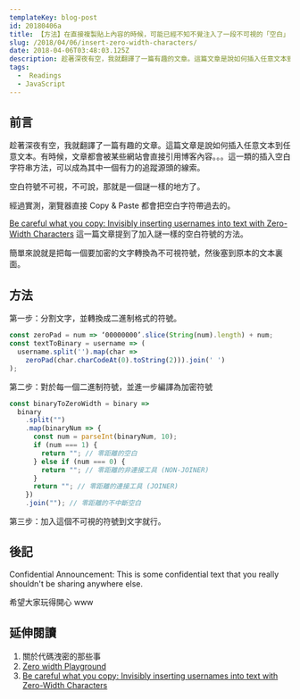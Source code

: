 ```yaml
---
templateKey: blog-post
id: 20180406a
title: 【方法】在直接複製貼上內容的時候，可能已經不知不覺注入了一段不可視的「空白」
slug: /2018/04/06/insert-zero-width-characters/
date: 2018-04-06T03:48:03.125Z
description: 趁著深夜有空，我就翻譯了一篇有趣的文章。這篇文章是說如何插入任意文本到任意文本。有時候，文章都會被某些網站會直接引用博客內容。。。這一類的插入空白字符串方法，可以成為其中一個有力的追蹤源頭的線索。
tags:
  -  Readings
  - JavaScript
---
```


## 前言

趁著深夜有空，我就翻譯了一篇有趣的文章。這篇文章是說如何插入任意文本到任意文本。有時候，文章都會被某些網站會直接引用博客內容。。。這一類的插入空白字符串方法，可以成為其中一個有力的追蹤源頭的線索。

空白符號不可視，不可說，那就是一個謎一樣的地方了。

經過實測，瀏覽器直接 Copy & Paste 都會把空白字符帶過去的。

[Be careful what you copy: Invisibly inserting usernames into text with Zero-Width Characters][1] 這一篇文章提到了加入謎一樣的空白符號的方法。

簡單來說就是把每一個要加密的文字轉換為不可視符號，然後塞到原本的文本裏面。

## 方法

第一步：分割文字，並轉換成二進制格式的符號。

```javascript
const zeroPad = num => ‘00000000’.slice(String(num).length) + num;
const textToBinary = username => (
  username.split('').map(char =>
    zeroPad(char.charCodeAt(0).toString(2))).join(' ')
);
```

第二步：對於每一個二進制符號，並進一步編譯為加密符號

```javascript
const binaryToZeroWidth = binary =>
  binary
    .split("")
    .map(binaryNum => {
      const num = parseInt(binaryNum, 10);
      if (num === 1) {
        return ""; // 零距離的空白
      } else if (num === 0) {
        return "‌"; // 零距離的非連接工具 (NON-JOINER)
      }
      return "‍"; // 零距離的連接工具 (JOINER)
    })
    .join(""); // 零距離的不中斷空白
```

第三步：加入這個不可視的符號到文字就行。

## 後記

Confidential Announcement: ​﻿‌﻿‌﻿​﻿‌﻿‌﻿‌﻿‌﻿​﻿‌﻿‌﻿‌﻿‌﻿​﻿‌﻿‌﻿‍﻿​﻿​﻿‌﻿‌﻿​﻿​﻿‌﻿‌﻿‌﻿​﻿‌﻿​﻿​﻿​﻿​﻿‍﻿​﻿​﻿​﻿​﻿‌﻿​﻿‌﻿‌﻿‌﻿​﻿‌﻿​﻿​﻿​﻿‌﻿‍﻿​﻿​﻿​﻿‌﻿​﻿‌﻿​﻿‌﻿‌﻿​﻿​﻿‌﻿‌﻿‌﻿‌﻿‍﻿​﻿​﻿‌﻿​﻿‌﻿​﻿​﻿​﻿​﻿‌﻿​﻿‌﻿​﻿‌﻿‌﻿‍﻿​﻿‌﻿‌﻿‌﻿​﻿​﻿​﻿​﻿​﻿‌﻿‌﻿‌﻿‌﻿‌﻿​﻿​﻿‍﻿​﻿‌﻿‌﻿​﻿‌﻿‌﻿‌﻿‌﻿‌﻿​﻿​﻿‌﻿​﻿‌﻿‌﻿​﻿‍﻿​﻿‌﻿​﻿‌﻿​﻿‌﻿‌﻿‌﻿‌﻿‌﻿‌﻿​﻿‌﻿‌﻿‌﻿‍﻿​﻿‌﻿‌﻿‌﻿‌﻿‌﻿‌﻿‌﻿‌﻿‌﻿‌﻿‌﻿‌﻿‌﻿‌﻿​﻿‍﻿​﻿‌﻿​﻿​﻿‌﻿​﻿​﻿‌﻿​﻿‌﻿​﻿‌﻿‌﻿‌﻿‌This is some confidential text that you really shouldn't be sharing anywhere else.

希望大家玩得開心 www

## 延伸閱讀

1. 關於代碼洩密的那些事
1. [Zero width Playground][2]
1. [Be careful what you copy: Invisibly inserting usernames into text with Zero-Width Characters][1]

[1]: https://medium.com/@umpox/be-careful-what-you-copy-invisibly-inserting-usernames-into-text-with-zero-width-characters-18b4e6f17b66
[2]: https://umpox.github.io/zero-width-detection/
